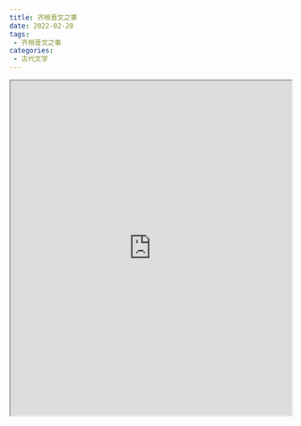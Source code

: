 ```yaml
---
title: 齐桓晋文之事
date: 2022-02-28
tags:
 - 齐桓晋文之事
categories:
 - 古代文学
---
```




<iframe src="http://localhost:8080/pdf/web/viewer.html?file=https://vkceyugu.cdn.bspapp.com/VKCEYUGU-e9075d72-0451-48df-afe1-d46932ae4554/aa7e1fb7-1c86-48d3-87ff-1717f80e2419.pdf" width="100%" height="600px"></iframe>
